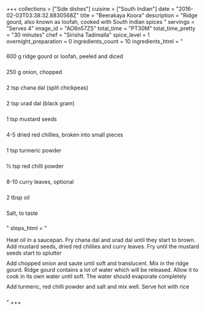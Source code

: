 +++
collections = ["Side dishes"]
cuisine = ["South Indian"]
date = "2016-02-03T03:38:32.8830568Z"
title = "Beerakaya Koora"
description = "Ridge gourd, also known as loofah, cooked with South Indian spices "
servings = "Serves 4"
image_id = "AO6n57ZS"
total_time = "PT30M"
total_time_pretty = "30 minutes"
chef = "Sirisha Tadimalla"
spice_level = 1
overnight_preparation = 0
ingredients_count = 10
ingredients_html = "<ul style='padding-left: 0; list-style: none;'><li itemprop='recipeIngredient' style='margin: 8px 0px;padding: 8px 0px;'>600 g ridge gourd or loofah, peeled and diced</li><li itemprop='recipeIngredient' style='margin: 8px 0px;padding: 8px 0px;'>250 g onion, chopped</li><li itemprop='recipeIngredient' style='margin: 8px 0px;padding: 8px 0px;'>2 tsp chana dal (split chickpeas)</li><li itemprop='recipeIngredient' style='margin: 8px 0px;padding: 8px 0px;'>2 tsp urad dal (black gram)</li><li itemprop='recipeIngredient' style='margin: 8px 0px;padding: 8px 0px;'>1 tsp mustard seeds</li><li itemprop='recipeIngredient' style='margin: 8px 0px;padding: 8px 0px;'>4-5 dried red chillies, broken into small pieces</li><li itemprop='recipeIngredient' style='margin: 8px 0px;padding: 8px 0px;'>1 tsp turmeric powder</li><li itemprop='recipeIngredient' style='margin: 8px 0px;padding: 8px 0px;'>½ tsp red chilli powder</li><li itemprop='recipeIngredient' style='margin: 8px 0px;padding: 8px 0px;'>8-10 curry leaves, optional</li><li itemprop='recipeIngredient' style='margin: 8px 0px;padding: 8px 0px;'>2 tbsp oil</li><li itemprop='recipeIngredient' style='margin: 8px 0px;padding: 8px 0px;'>Salt, to taste</li></ul>"
steps_html = "<ol style='list-style: none inside; padding-left: 0px;'><li style='padding-bottom: 10px;'><i class='step-track-icon fa fa-square-o'></i><span class='step-text' itemprop='recipeInstructions'>Heat oil in a saucepan. Fry chana dal and urad dal until they start to brown. Add mustard seeds, dried red chillies and curry leaves. Fry until the mustard seeds start to splutter</span></li><li style='padding-bottom: 10px;'><i class='step-track-icon fa fa-square-o'></i><span class='step-text' itemprop='recipeInstructions'>Add chopped onion and saute until soft and translucent. Mix in the ridge gourd. Ridge gourd contains a lot of water which will be released. Allow it to cook in its own water until soft. The water should evaporate completely</span></li><li style='padding-bottom: 10px;'><i class='step-track-icon fa fa-square-o'></i><span class='step-text' itemprop='recipeInstructions'>Add turmeric, red chilli powder and salt and mix well. Serve hot with rice</span></li></ol>"
+++
